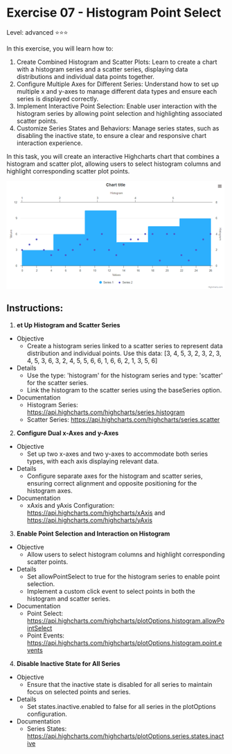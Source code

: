 # Exercise 07 - Histogram Point Select
Level: advanced ⭐⭐⭐

In this exercise, you will learn how to:
1. Create Combined Histogram and Scatter Plots:
Learn to create a chart with a histogram series and a scatter series, displaying data distributions and individual data points together.
2. Configure Multiple Axes for Different Series:
Understand how to set up multiple x and y-axes to manage different data types and ensure each series is displayed correctly.
3. Implement Interactive Point Selection:
Enable user interaction with the histogram series by allowing point selection and highlighting associated scatter points.
4. Customize Series States and Behaviors:
Manage series states, such as disabling the inactive state, to ensure a clear and responsive chart interaction experience.

In this task, you will create an interactive Highcharts chart that combines a histogram and scatter plot, allowing users to select histogram columns and highlight corresponding scatter plot points. 


![exercise.gif](exercise.gif)



## Instructions:
1. **et Up Histogram and Scatter Series**
* Objective
  * Create a histogram series linked to a scatter series to represent data distribution and individual points. Use this data: [3, 4, 5, 3, 2, 3, 2, 3, 4, 5, 3, 6, 3, 2, 4, 5, 5, 6, 6, 1, 6, 6, 2, 1, 3, 5, 6]
* Details
  * Use the type: 'histogram' for the histogram series and type: 'scatter' for the scatter series.
  * Link the histogram to the scatter series using the baseSeries option.
* Documentation
  * Histogram Series: https://api.highcharts.com/highcharts/series.histogram
  * Scatter Series: https://api.highcharts.com/highcharts/series.scatter 

2. **Configure Dual x-Axes and y-Axes**
* Objective
  * Set up two x-axes and two y-axes to accommodate both series types, with each axis displaying relevant data.
* Details
  * Configure separate axes for the histogram and scatter series, ensuring correct alignment and opposite positioning for the histogram axes.
* Documentation
  * xAxis and yAxis Configuration: https://api.highcharts.com/highcharts/xAxis and https://api.highcharts.com/highcharts/yAxis 

3. **Enable Point Selection and Interaction on Histogram**
* Objective
  * Allow users to select histogram columns and highlight corresponding scatter points.
* Details
  * Set allowPointSelect to true for the histogram series to enable point selection.
  * Implement a custom click event to select points in both the histogram and scatter series.
* Documentation
  * Point Select: https://api.highcharts.com/highcharts/plotOptions.histogram.allowPointSelect
  * Point Events: https://api.highcharts.com/highcharts/plotOptions.histogram.point.events 

4. **Disable Inactive State for All Series**
* Objective
  * Ensure that the inactive state is disabled for all series to maintain focus on selected points and series.
* Details
  * Set states.inactive.enabled to false for all series in the plotOptions configuration.
* Documentation
  * Series States: https://api.highcharts.com/highcharts/plotOptions.series.states.inactive 
